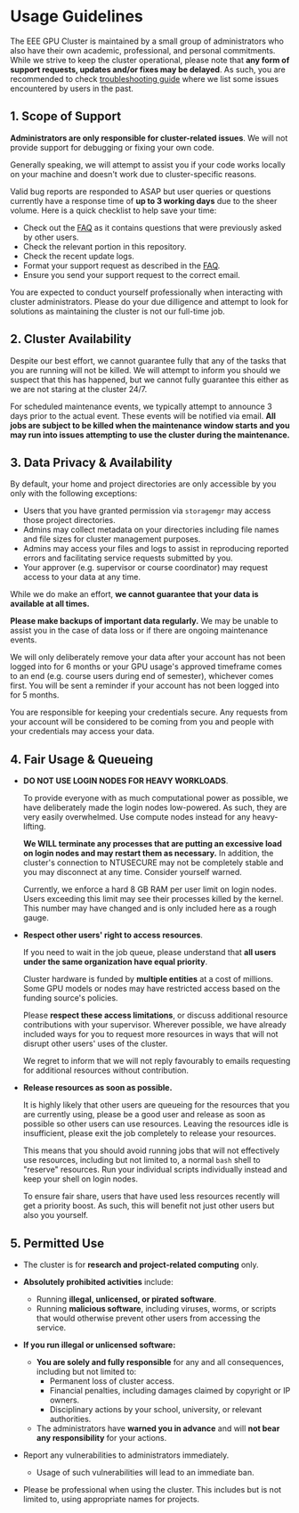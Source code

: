 # Usage Guidelines

The EEE GPU Cluster is maintained by a small group of administrators who also
have their own academic, professional, and personal commitments. While we
strive to keep the cluster operational, please note that **any form of support
requests, updates and/or fixes may be delayed**. As such, you are recommended
to check [troubleshooting guide](troubleshooting.md) where we list some issues
encountered by users in the past.

## 1. Scope of Support

**Administrators are only responsible for cluster-related issues**. We will
not provide support for debugging or fixing your own code.

Generally speaking, we will attempt to assist you if your code works locally on
your machine and doesn't work due to cluster-specific reasons.

Valid bug reports are responded to ASAP but user queries or questions currently
have a response time of **up to 3 working days** due to the sheer volume. Here
is a quick checklist to help save your time:

- Check out the [FAQ](troubleshooting.md) as it contains questions that were
  previously asked by other users.
- Check the relevant portion in this repository.
- Check the recent update logs.
- Format your support request as described in the [FAQ](troubleshooting.md).
- Ensure you send your support request to the correct email.

You are expected to conduct yourself professionally when interacting with
cluster administrators. Please do your due dilligence and attempt to look for
solutions as maintaining the cluster is not our full-time job.

## 2. Cluster Availability

Despite our best effort, we cannot guarantee fully that any of the tasks that
you are running will not be killed. We will attempt to inform you should we
suspect that this has happened, but we cannot fully guarantee this either as we
are not staring at the cluster 24/7.

For scheduled maintenance events, we typically attempt to announce 3 days prior
to the actual event. These events will be notified via email. **All jobs are
subject to be killed when the maintenance window starts and you may run into
issues attempting to use the cluster during the maintenance.**

## 3. Data Privacy & Availability

By default, your home and project directories are only accessible by you only
with the following exceptions:

- Users that you have granted permission via `storagemgr` may access those
  project directories.
- Admins may collect metadata on your directories including file names and file
  sizes for cluster management purposes.
- Admins may access your files and logs to assist in reproducing reported errors
  and facilitating service requests submitted by you.
- Your approver (e.g. supervisor or course coordinator) may request access to
  your data at any time.

While we do make an effort, **we cannot guarantee that your data is available at
all times.**

**Please make backups of important data regularly.** We may be unable to assist
you in the case of data loss or if there are ongoing maintenance events.

We will only deliberately remove your data after your account has not been
logged into for 6 months or your GPU usage's approved timeframe comes to an end
(e.g. course users during end of semester), whichever comes first. You will be
sent a reminder if your account has not been logged into for 5 months.

You are responsible for keeping your credentials secure. Any requests from your
account will be considered to be coming from you and people with your
credentials may access your data.

## 4. Fair Usage & Queueing

- **DO NOT USE LOGIN NODES FOR HEAVY WORKLOADS**.

    To provide everyone with as much computational power as possible, we have
    deliberately made the login nodes low-powered. As such, they are very
    easily overwhelmed. Use compute nodes instead for any heavy-lifting.

    **We WILL terminate any processes that are putting an excessive load on
    login nodes and may restart them as necessary.** In addition, the cluster's
    connection to NTUSECURE may not be completely stable and you may disconnect
    at any time. Consider yourself warned.

    Currently, we enforce a hard 8 GB RAM per user limit on login nodes. Users
    exceeding this limit may see their processes killed by the kernel. This
    number may have changed and is only included here as a rough gauge.

- **Respect other users' right to access resources**.

    If you need to wait in the job queue, please understand that **all users
    under the same organization have equal priority**.

    Cluster hardware is funded by **multiple entities** at a cost of millions.
    Some GPU models or nodes may have restricted access based on the funding
    source's policies.

    Please **respect these access limitations**, or discuss additional resource
    contributions with your supervisor. Wherever possible, we have already
    included ways for you to request more resources in ways that will not
    disrupt other users' uses of the cluster.

    We regret to inform that we will not reply favourably to emails requesting
    for additional resources without contribution.

- **Release resources as soon as possible.**

    It is highly likely that other users are queueing for the resources that
    you are currently using, please be a good user and release as soon as
    possible so other users can use resources. Leaving the resources idle is
    insufficient, please exit the job completely to release your resources.

    This means that you should avoid running jobs that will not effectively use
    resources, including but not limited to, a normal `bash` shell to "reserve"
    resources. Run your individual scripts individually instead and keep your
    shell on login nodes.

    To ensure fair share, users that have used less resources recently will get
    a priority boost. As such, this will benefit not just other users but also
    you yourself.

## 5. Permitted Use

- The cluster is for **research and project-related computing** only.

- **Absolutely prohibited activities** include:
  - Running **illegal, unlicensed, or pirated software**.
  - Running **malicious software**, including viruses, worms, or scripts that
    would otherwise prevent other users from accessing the service.

- **If you run illegal or unlicensed software:**
  - **You are solely and fully responsible** for any and all consequences,
    including but not limited to:
    - Permanent loss of cluster access.
    - Financial penalties, including damages claimed by copyright or IP owners.
    - Disciplinary actions by your school, university, or relevant authorities.
  - The administrators have **warned you in advance** and will **not bear any
    responsibility** for your actions.

- Report any vulnerabilities to administrators immediately.
  - Usage of such vulnerabilities will lead to an immediate ban.

- Please be professional when using the cluster. This includes but is not
  limited to, using appropriate names for projects.
